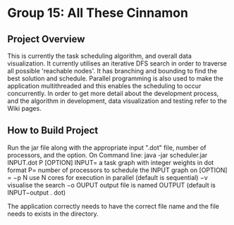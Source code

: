 # Group 15: All These Cinnamon

##  Project Overview
This is currently the task scheduling algorithm, and overall data visualization. It currently utilises an iterative DFS search in order to traverse all possible 'reachable nodes'. It has branching and bounding to find the best solution and schedule. Parallel programming is also used to make the application multithreaded and this enables the scheduling to occur concurrently. In order to get more detail about the development process, and the algorithm in development, data visualization and testing refer to the Wiki pages.

## How to Build Project
Run the jar file along with the appropriate input ".dot" file, number of processors, and the option.
On Command line: java -jar scheduler.jar INPUT.dot P [OPTION]
INPUT= a task graph with integer weights in dot format
P= number of processors to schedule the INPUT graph on
[OPTION] =  −p N use N cores for execution in parallel (default is sequential)
            −v visualise the search
            −o OUPUT output file is named OUTPUT (default is INPUT−output . dot)

The application correctly needs to have the correct file name and the file needs to exists in the directory.

